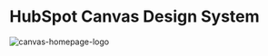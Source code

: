 # HubSpot Canvas Design System

![canvas-homepage-logo](https://user-images.githubusercontent.com/30241/35255328-7e1b13da-ffbc-11e7-8213-f2d0a4e2195b.png)

